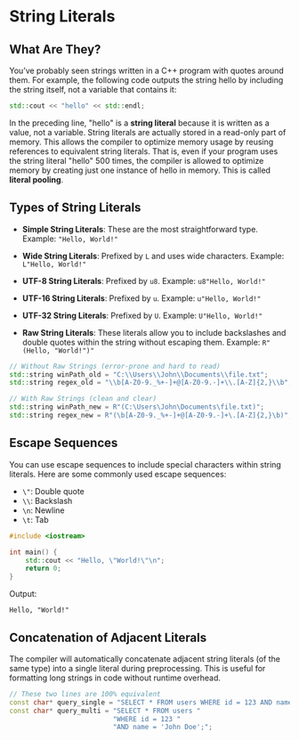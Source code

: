 # String Literals

## What Are They?

You’ve probably seen strings written in a C++ program with quotes around them. For example, the following code outputs the string hello by including the string itself, not a variable that contains it:

```c++
std::cout << "hello" << std::endl;
```

In the preceding line, "hello" is a **string literal** because it is written as a value, not a variable. String literals are actually stored in a read-only part of memory. This allows the compiler to optimize memory usage by reusing references to equivalent string literals. That is, even if your program uses the string literal "hello" 500 times, the compiler is allowed to optimize memory by creating just one instance of hello in memory. This is called **literal pooling**.

## Types of String Literals

- **Simple String Literals**: These are the most straightforward type. 
   Example: `"Hello, World!"`

- **Wide String Literals**: Prefixed by `L` and uses wide characters. 
   Example: `L"Hello, World!"`

- **UTF-8 String Literals**: Prefixed by `u8`. 
   Example: `u8"Hello, World!"`

- **UTF-16 String Literals**: Prefixed by `u`. 
   Example: `u"Hello, World!"`

- **UTF-32 String Literals**: Prefixed by `U`. 
   Example: `U"Hello, World!"`

- **Raw String Literals**: These literals allow you to include backslashes and double quotes within the string without escaping them. 
  Example: `R"(Hello, "World!")"`


```c++
// Without Raw Strings (error-prone and hard to read)
std::string winPath_old = "C:\\Users\\John\\Documents\\file.txt";
std::string regex_old = "\\b[A-Z0-9._%+-]+@[A-Z0-9.-]+\\.[A-Z]{2,}\\b";

// With Raw Strings (clean and clear)
std::string winPath_new = R"(C:\Users\John\Documents\file.txt)";
std::string regex_new = R"(\b[A-Z0-9._%+-]+@[A-Z0-9.-]+\.[A-Z]{2,}\b)";
```

## Escape Sequences

You can use escape sequences to include special characters within string literals. Here are some commonly used escape sequences:

- `\"`: Double quote
- `\\`: Backslash
- `\n`: Newline
- `\t`: Tab

```c++
#include <iostream>

int main() {
    std::cout << "Hello, \"World!\"\n";
    return 0;
}
```

Output:
```
Hello, "World!"
```

## Concatenation of Adjacent Literals

The compiler will automatically concatenate adjacent string literals (of the same type) into a single literal during preprocessing. This is useful for formatting long strings in code without runtime overhead.

```c++
// These two lines are 100% equivalent
const char* query_single = "SELECT * FROM users WHERE id = 123 AND name = 'John Doe';";
const char* query_multi = "SELECT * FROM users "
                          "WHERE id = 123 "
                          "AND name = 'John Doe';";
```
